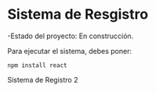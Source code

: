 <h1> Sistema de Resgistro</h1>

-Estado del proyecto: En construcción.

Para ejecutar el sistema, debes poner:

```npm install react```

Sistema de Registro 2
